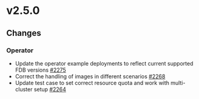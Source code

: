 # v2.5.0

## Changes

### Operator

* Update the operator example deployments to reflect current supported FDB versions [#2275](https://github.com/FoundationDB/fdb-kubernetes-operator/pull/2275)
* Correct the handling of images in different scenarios [#2268](https://github.com/FoundationDB/fdb-kubernetes-operator/pull/2268)
* Update test case to set correct resource quota and work with multi-cluster setup [#2264](https://github.com/FoundationDB/fdb-kubernetes-operator/pull/2264)
